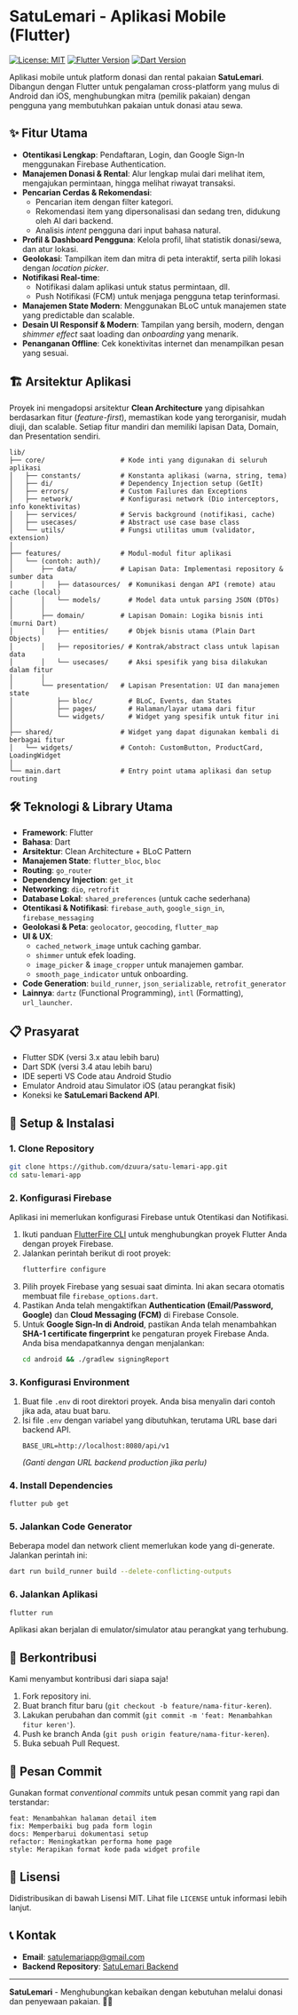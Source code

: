 # SatuLemari - Aplikasi Mobile (Flutter)

[![License: MIT](https://img.shields.io/badge/License-MIT-blue.svg)](https://opensource.org/licenses/MIT)
[![Flutter Version](https://img.shields.io/badge/Flutter-3.x-blue.svg)](https://flutter.dev)
[![Dart Version](https://img.shields.io/badge/Dart-3.4%2B-blue.svg)](https://dart.dev)

Aplikasi mobile untuk platform donasi dan rental pakaian **SatuLemari**. Dibangun dengan Flutter untuk pengalaman cross-platform yang mulus di Android dan iOS, menghubungkan mitra (pemilik pakaian) dengan pengguna yang membutuhkan pakaian untuk donasi atau sewa.

## ✨ Fitur Utama

- **Otentikasi Lengkap**: Pendaftaran, Login, dan Google Sign-In menggunakan Firebase Authentication.
- **Manajemen Donasi & Rental**: Alur lengkap mulai dari melihat item, mengajukan permintaan, hingga melihat riwayat transaksi.
- **Pencarian Cerdas & Rekomendasi**:
  - Pencarian item dengan filter kategori.
  - Rekomendasi item yang dipersonalisasi dan sedang tren, didukung oleh AI dari backend.
  - Analisis _intent_ pengguna dari input bahasa natural.
- **Profil & Dashboard Pengguna**: Kelola profil, lihat statistik donasi/sewa, dan atur lokasi.
- **Geolokasi**: Tampilkan item dan mitra di peta interaktif, serta pilih lokasi dengan _location picker_.
- **Notifikasi Real-time**:
  - Notifikasi dalam aplikasi untuk status permintaan, dll.
  - Push Notifikasi (FCM) untuk menjaga pengguna tetap terinformasi.
- **Manajemen State Modern**: Menggunakan BLoC untuk manajemen state yang predictable dan scalable.
- **Desain UI Responsif & Modern**: Tampilan yang bersih, modern, dengan _shimmer effect_ saat loading dan _onboarding_ yang menarik.
- **Penanganan Offline**: Cek konektivitas internet dan menampilkan pesan yang sesuai.

## 🏗️ Arsitektur Aplikasi

Proyek ini mengadopsi arsitektur **Clean Architecture** yang dipisahkan berdasarkan fitur (_feature-first_), memastikan kode yang terorganisir, mudah diuji, dan scalable. Setiap fitur mandiri dan memiliki lapisan Data, Domain, dan Presentation sendiri.

```
lib/
├── core/                   # Kode inti yang digunakan di seluruh aplikasi
│   ├── constants/          # Konstanta aplikasi (warna, string, tema)
│   ├── di/                 # Dependency Injection setup (GetIt)
│   ├── errors/             # Custom Failures dan Exceptions
│   ├── network/            # Konfigurasi network (Dio interceptors, info konektivitas)
│   ├── services/           # Servis background (notifikasi, cache)
│   ├── usecases/           # Abstract use case base class
│   └── utils/              # Fungsi utilitas umum (validator, extension)
│
├── features/               # Modul-modul fitur aplikasi
│   └── (contoh: auth)/
│       ├── data/           # Lapisan Data: Implementasi repository & sumber data
│       │   ├── datasources/  # Komunikasi dengan API (remote) atau cache (local)
│       │   └── models/       # Model data untuk parsing JSON (DTOs)
│       │
│       ├── domain/         # Lapisan Domain: Logika bisnis inti (murni Dart)
│       │   ├── entities/     # Objek bisnis utama (Plain Dart Objects)
│       │   ├── repositories/ # Kontrak/abstract class untuk lapisan data
│       │   └── usecases/     # Aksi spesifik yang bisa dilakukan dalam fitur
│       │
│       └── presentation/   # Lapisan Presentation: UI dan manajemen state
│           ├── bloc/         # BLoC, Events, dan States
│           ├── pages/        # Halaman/layar utama dari fitur
│           └── widgets/      # Widget yang spesifik untuk fitur ini
│
├── shared/                 # Widget yang dapat digunakan kembali di berbagai fitur
│   └── widgets/            # Contoh: CustomButton, ProductCard, LoadingWidget
│
└── main.dart               # Entry point utama aplikasi dan setup routing
```

## 🛠️ Teknologi & Library Utama

- **Framework**: Flutter
- **Bahasa**: Dart
- **Arsitektur**: Clean Architecture + BLoC Pattern
- **Manajemen State**: `flutter_bloc`, `bloc`
- **Routing**: `go_router`
- **Dependency Injection**: `get_it`
- **Networking**: `dio`, `retrofit`
- **Database Lokal**: `shared_preferences` (untuk cache sederhana)
- **Otentikasi & Notifikasi**: `firebase_auth`, `google_sign_in`, `firebase_messaging`
- **Geolokasi & Peta**: `geolocator`, `geocoding`, `flutter_map`
- **UI & UX**:
  - `cached_network_image` untuk caching gambar.
  - `shimmer` untuk efek loading.
  - `image_picker` & `image_cropper` untuk manajemen gambar.
  - `smooth_page_indicator` untuk onboarding.
- **Code Generation**: `build_runner`, `json_serializable`, `retrofit_generator`
- **Lainnya**: `dartz` (Functional Programming), `intl` (Formatting), `url_launcher`.

## 📋 Prasyarat

- Flutter SDK (versi 3.x atau lebih baru)
- Dart SDK (versi 3.4 atau lebih baru)
- IDE seperti VS Code atau Android Studio
- Emulator Android atau Simulator iOS (atau perangkat fisik)
- Koneksi ke **SatuLemari Backend API**.

## 🔧 Setup & Instalasi

### 1. Clone Repository

```bash
git clone https://github.com/dzuura/satu-lemari-app.git
cd satu-lemari-app
```

### 2. Konfigurasi Firebase

Aplikasi ini memerlukan konfigurasi Firebase untuk Otentikasi dan Notifikasi.

1.  Ikuti panduan [FlutterFire CLI](https://firebase.google.com/docs/flutter/setup?platform=cli) untuk menghubungkan proyek Flutter Anda dengan proyek Firebase.
2.  Jalankan perintah berikut di root proyek:
    ```bash
    flutterfire configure
    ```
3.  Pilih proyek Firebase yang sesuai saat diminta. Ini akan secara otomatis membuat file `firebase_options.dart`.
4.  Pastikan Anda telah mengaktifkan **Authentication (Email/Password, Google)** dan **Cloud Messaging (FCM)** di Firebase Console.
5.  Untuk **Google Sign-In di Android**, pastikan Anda telah menambahkan **SHA-1 certificate fingerprint** ke pengaturan proyek Firebase Anda. Anda bisa mendapatkannya dengan menjalankan:
    ```bash
    cd android && ./gradlew signingReport
    ```

### 3. Konfigurasi Environment

1.  Buat file `.env` di root direktori proyek. Anda bisa menyalin dari contoh jika ada, atau buat baru.
2.  Isi file `.env` dengan variabel yang dibutuhkan, terutama URL base dari backend API.
    ```env
    BASE_URL=http://localhost:8080/api/v1
    ```
    _(Ganti dengan URL backend production jika perlu)_

### 4. Install Dependencies

```bash
flutter pub get
```

### 5. Jalankan Code Generator

Beberapa model dan network client memerlukan kode yang di-generate. Jalankan perintah ini:

```bash
dart run build_runner build --delete-conflicting-outputs
```

### 6. Jalankan Aplikasi

```bash
flutter run
```

Aplikasi akan berjalan di emulator/simulator atau perangkat yang terhubung.

## 🤝 Berkontribusi

Kami menyambut kontribusi dari siapa saja!

1.  Fork repository ini.
2.  Buat branch fitur baru (`git checkout -b feature/nama-fitur-keren`).
3.  Lakukan perubahan dan commit (`git commit -m 'feat: Menambahkan fitur keren'`).
4.  Push ke branch Anda (`git push origin feature/nama-fitur-keren`).
5.  Buka sebuah Pull Request.

## 📝 Pesan Commit

Gunakan format _conventional commits_ untuk pesan commit yang rapi dan terstandar:

```
feat: Menambahkan halaman detail item
fix: Memperbaiki bug pada form login
docs: Memperbarui dokumentasi setup
refactor: Meningkatkan performa home page
style: Merapikan format kode pada widget profile
```

## 📄 Lisensi

Didistribusikan di bawah Lisensi MIT. Lihat file `LICENSE` untuk informasi lebih lanjut.

## 📞 Kontak

- **Email**: satulemariapp@gmail.com
- **Backend Repository**: [SatuLemari Backend](https://github.com/dzuura/satu-lemari)

---

**SatuLemari** - Menghubungkan kebaikan dengan kebutuhan melalui donasi dan penyewaan pakaian. 🌱👕
